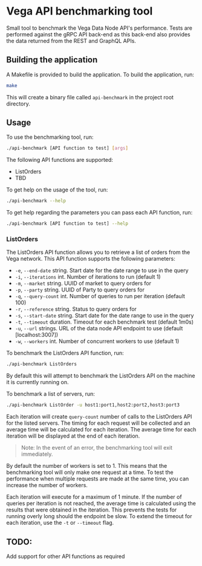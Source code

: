 # Vega API benchmarking tool

Small tool to benchmark the Vega Data Node API's performance. Tests are performed against the gRPC API back-end as this back-end
also provides the data returned from the REST and GraphQL APIs.

## Building the application

A Makefile is provided to build the application. To build the application, run:

```bash
make
```

This will create a binary file called `api-benchmark` in the project root directory.

## Usage

To use the benchmarking tool, run:

```bash
./api-benchmark [API function to test] [args]
```

The following API functions are supported:

- ListOrders
- TBD

To get help on the usage of the tool, run:

```bash
./api-benchmark --help
```

To get help regarding the parameters you can pass each API function, run:

```bash
./api-benchmark [API function to test] --help
```

### ListOrders

The ListOrders API function allows you to retrieve a list of orders from the Vega network. This API function supports the following parameters:

- `-e`, `--end-date` string.     Start date for the date range to use in the query
- `-i`, `--iterations` int.      Number of iterations to run (default 1)
- `-m`, `--market` string.       UUID of market to query orders for
- `-p`, `--party` string.        UUID of Party to query orders for
- `-q`, `--query-count` int.     Number of queries to run per iteration (default 100)
- `-r`, `--reference` string.    Status to query orders for
- `-s`, `--start-date` string.   Start date for the date range to use in the query
- `-t`, `--timeout` duration.    Timeout for each benchmark test (default 1m0s)
- `-u`, `--url` strings.         URL of the data node API endpoint to use (default [localhost:3007])
- `-w`, `--workers` int.         Number of concurrent workers to use (default 1)

To benchmark the ListOrders API function, run:

```bash
./api-benchmark ListOrders
```

By default this will attempt to benchmark the ListOrders API on the machine it is currently running on.

To benchmark a list of servers, run:

```bash
./api-benchmark ListOrder -u host1:port1,host2:port2,host3:port3
```

Each iteration will create `query-count` number of calls to the ListOrders API for the listed servers.
The timing for each request will be collected and an average time will be calculated for each iteration.
The average time for each iteration will be displayed at the end of each iteration.

> Note: In the event of an error, the benchmarking tool will exit immediately.

By default the number of workers is set to 1. This means that the benchmarking tool will only make one request at a time.
To test the performance when multiple requests are made at the same time, you can increase the number of workers.

Each iteration will execute for a maximum of 1 minute. If the number of queries per iteration is not reached, the average time is calculated using the results
that were obtained in the iteration. This prevents the tests for running overly long should the endpoint be slow. To extend the timeout for each iteration,
use the `-t` or `--timeout` flag.

## TODO:

Add support for other API functions as required
